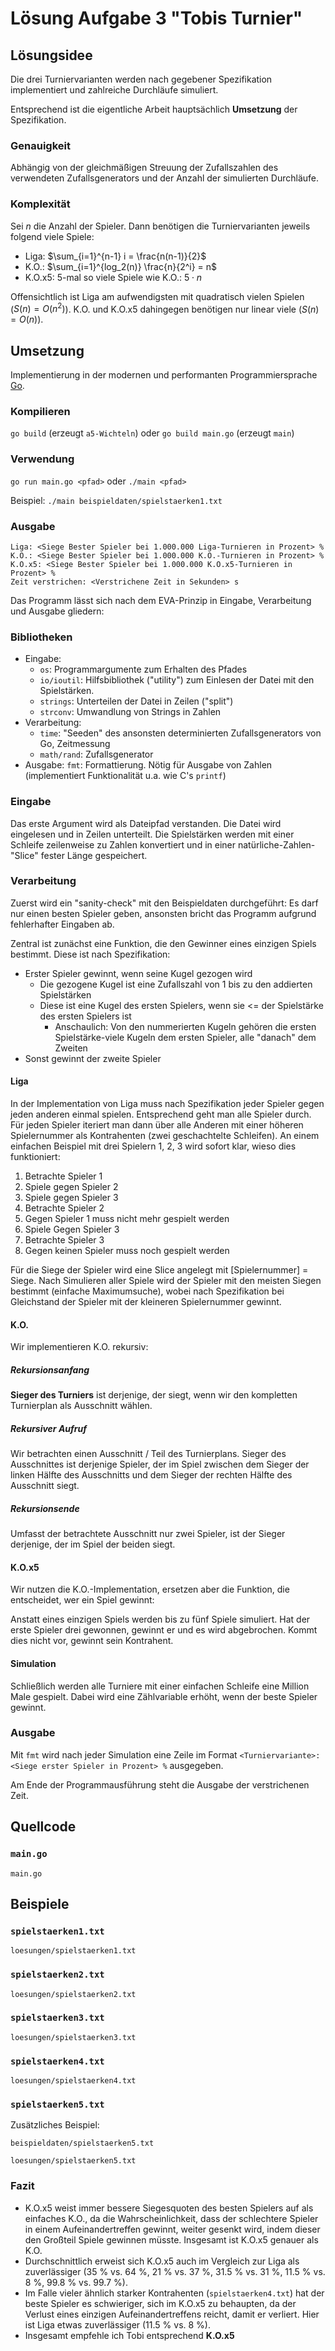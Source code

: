 # Lösung Aufgabe 3 "Tobis Turnier"

## Lösungsidee

Die drei Turniervarianten werden nach gegebener Spezifikation implementiert und zahlreiche Durchläufe simuliert.

Entsprechend ist die eigentliche Arbeit hauptsächlich **Umsetzung** der Spezifikation.

### Genauigkeit

Abhängig von der gleichmäßigen Streuung der Zufallszahlen des verwendeten Zufallsgenerators und der Anzahl der simulierten Durchläufe.

### Komplexität

Sei $n$ die Anzahl der Spieler. Dann benötigen die Turniervarianten jeweils folgend viele Spiele:

* Liga: $\sum_{i=1}^{n-1} i = \frac{n(n-1)}{2}$
* K.O.: $\sum_{i=1}^{log_2(n)} \frac{n}{2^i} = n$
* K.O.x5: 5-mal so viele Spiele wie K.O.: $5 \cdot n$

Offensichtlich ist Liga am aufwendigsten mit quadratisch vielen Spielen ($S(n) = O(n^2)$). K.O. und K.O.x5 dahingegen benötigen nur linear viele ($S(n) = O(n)$).

## Umsetzung

Implementierung in der modernen und performanten Programmiersprache [Go](https://golang.org).

### Kompilieren

`go build` (erzeugt `a5-Wichteln`) oder `go build main.go` (erzeugt `main`)

### Verwendung

`go run main.go <pfad>` oder `./main <pfad>`

Beispiel: `./main beispieldaten/spielstaerken1.txt`

### Ausgabe

```
Liga: <Siege Bester Spieler bei 1.000.000 Liga-Turnieren in Prozent> %
K.O.: <Siege Bester Spieler bei 1.000.000 K.O.-Turnieren in Prozent> %
K.O.x5: <Siege Bester Spieler bei 1.000.000 K.O.x5-Turnieren in Prozent> %
Zeit verstrichen: <Verstrichene Zeit in Sekunden> s

```

Das Programm lässt sich nach dem EVA-Prinzip in Eingabe, Verarbeitung und Ausgabe gliedern:

### Bibliotheken

* Eingabe:
  * `os`: Programmargumente zum Erhalten des Pfades
  * `io/ioutil`: Hilfsbibliothek ("utility") zum Einlesen der Datei mit den Spielstärken.
  * `strings`: Unterteilen der Datei in Zeilen ("split")
  * `strconv`: Umwandlung von Strings in Zahlen
* Verarbeitung:
  * `time`: "Seeden" des ansonsten determinierten Zufallsgenerators von Go, Zeitmessung
  * `math/rand`: Zufallsgenerator
* Ausgabe: `fmt`: Formattierung. Nötig für Ausgabe von Zahlen (implementiert Funktionalität u.a. wie C's `printf`)

### Eingabe

Das erste Argument wird als Dateipfad verstanden. Die Datei wird eingelesen und in Zeilen unterteilt. Die Spielstärken werden mit einer Schleife zeilenweise zu Zahlen konvertiert und in einer natürliche-Zahlen-"Slice" fester Länge gespeichert.

### Verarbeitung

Zuerst wird ein "sanity-check" mit den Beispieldaten durchgeführt: Es darf nur einen besten Spieler geben, ansonsten bricht das Programm aufgrund fehlerhafter Eingaben ab.

Zentral ist zunächst eine Funktion, die den Gewinner eines einzigen Spiels bestimmt. Diese ist nach Spezifikation:

* Erster Spieler gewinnt, wenn seine Kugel gezogen wird
  * Die gezogene Kugel ist eine Zufallszahl von 1 bis zu den addierten Spielstärken
  * Diese ist eine Kugel des ersten Spielers, wenn sie <= der Spielstärke des ersten Spielers ist
    * Anschaulich: Von den nummerierten Kugeln gehören die ersten Spielstärke-viele Kugeln dem ersten Spieler, alle "danach" dem Zweiten
* Sonst gewinnt der zweite Spieler

#### Liga

In der Implementation von Liga muss nach Spezifikation jeder Spieler gegen jeden anderen einmal spielen.
Entsprechend geht man alle Spieler durch. Für jeden Spieler iteriert man dann über alle Anderen mit einer höheren Spielernummer als Kontrahenten (zwei geschachtelte Schleifen). An einem einfachen Beispiel mit drei Spielern 1, 2, 3 wird sofort klar, wieso dies funktioniert:

1. Betrachte Spieler 1
  1. Spiele gegen Spieler 2
  2. Spiele gegen Spieler 3
2. Betrachte Spieler 2
  3. Gegen Spieler 1 muss nicht mehr gespielt werden
  4. Spiele Gegen Spieler 3
3. Betrachte Spieler 3
  5. Gegen keinen Spieler muss noch gespielt werden

Für die Siege der Spieler wird eine Slice angelegt mit \[Spielernummer] = Siege. Nach Simulieren aller Spiele wird der Spieler mit den meisten Siegen bestimmt (einfache Maximumsuche), wobei nach Spezifikation bei Gleichstand der Spieler mit der kleineren Spielernummer gewinnt.

#### K.O.

Wir implementieren K.O. rekursiv:

##### Rekursionsanfang

**Sieger des Turniers** ist derjenige, der siegt, wenn wir den kompletten Turnierplan als Ausschnitt wählen.

##### Rekursiver Aufruf

Wir betrachten einen Ausschnitt / Teil des Turnierplans.
Sieger des Ausschnittes ist derjenige Spieler, der im Spiel zwischen dem Sieger der linken Hälfte des Ausschnitts und dem Sieger der rechten Hälfte des Ausschnitt siegt.

##### Rekursionsende

Umfasst der betrachtete Ausschnitt nur zwei Spieler, ist der Sieger derjenige, der im Spiel der beiden siegt.

#### K.O.x5

Wir nutzen die K.O.-Implementation, ersetzen aber die Funktion, die entscheidet, wer ein Spiel gewinnt:

Anstatt eines einzigen Spiels werden bis zu fünf Spiele simuliert. Hat der erste Spieler drei gewonnen, gewinnt er und es wird abgebrochen. Kommt dies nicht vor, gewinnt sein Kontrahent.

#### Simulation

Schließlich werden alle Turniere mit einer einfachen Schleife eine Million Male gespielt. Dabei wird eine Zählvariable erhöht, wenn der beste Spieler gewinnt.

### Ausgabe

Mit `fmt` wird nach jeder Simulation eine Zeile im Format `<Turniervariante>: <Siege erster Spieler in Prozent> %` ausgegeben.

Am Ende der Programmausführung steht die Ausgabe der verstrichenen Zeit.

## Quellcode

### **`main.go`**

```file:go
main.go
```

## Beispiele

### `spielstaerken1.txt`

```file:
loesungen/spielstaerken1.txt
```

### `spielstaerken2.txt`

```file:
loesungen/spielstaerken2.txt
```

### `spielstaerken3.txt`

```file:
loesungen/spielstaerken3.txt
```

### `spielstaerken4.txt`

```file:
loesungen/spielstaerken4.txt
```

### `spielstaerken5.txt`

Zusätzliches Beispiel:

```file:
beispieldaten/spielstaerken5.txt
```

```file:
loesungen/spielstaerken5.txt
```

### Fazit

* K.O.x5 weist immer bessere Siegesquoten des besten Spielers auf als einfaches K.O., da die Wahrscheinlichkeit, dass der schlechtere Spieler in einem Aufeinandertreffen gewinnt, weiter gesenkt wird, indem dieser den Großteil Spiele gewinnen müsste. Insgesamt ist K.O.x5 genauer als K.O.
* Durchschnittlich erweist sich K.O.x5 auch im Vergleich zur Liga als zuverlässiger (35 % vs. 64 %, 21 % vs. 37 %, 31.5 % vs. 31 %, 11.5 % vs. 8 %, 99.8 % vs. 99.7 %).
* Im Falle vieler ähnlich starker Kontrahenten (`spielstaerken4.txt`) hat der beste Spieler es schwieriger, sich im K.O.x5 zu behaupten, da der Verlust eines einzigen Aufeinandertreffens reicht, damit er verliert. Hier ist Liga etwas zuverlässiger (11.5 % vs. 8 %).
* Insgesamt empfehle ich Tobi entsprechend **K.O.x5**